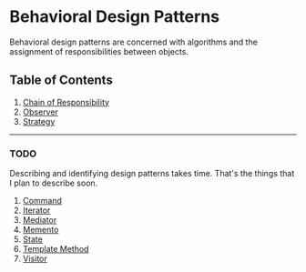 # Behavioral Design Patterns

Behavioral design patterns are concerned with algorithms and the assignment of responsibilities between objects.

## Table of Contents

1. [Chain of Responsibility](/behavioral/chain-of-responsibility/)
2. [Observer](/behavioral/observer/)
3. [Strategy](/behavioral/strategy/)


---

### TODO

Describing and identifying design patterns takes time. That's the things that I plan to describe soon.

1. [Command](https://refactoring.guru/design-patterns/command)
2. [Iterator](https://refactoring.guru/design-patterns/iterator)
3. [Mediator](https://refactoring.guru/design-patterns/mediator)
4. [Memento](https://refactoring.guru/design-patterns/memento)
5. [State](https://refactoring.guru/design-patterns/state)
6. [Template Method](https://refactoring.guru/design-patterns/template-method)
7. [Visitor](https://refactoring.guru/design-patterns/visitor)
